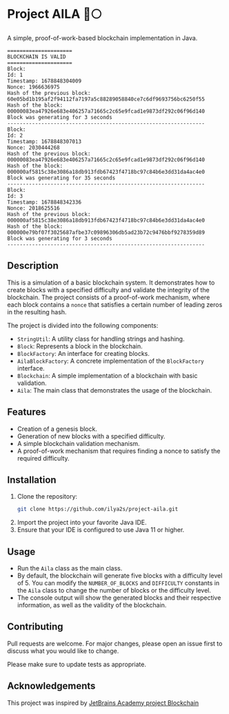 # Project AILA :rocket::full_moon:
A simple, proof-of-work-based blockchain implementation in Java.

```text
=====================
BLOCKCHAIN IS VALID
=====================
Block:
Id: 1
Timestamp: 1678848304009
Nonce: 1966636975
Hash of the previous block:
60e05bd1b195af2f94112fa7197a5c88289058840ce7c6df9693756bc6250f55
Hash of the block:
00000083ea47926e683e406257a71665c2c65e9fcad1e9873df292c06f96d140
Block was generating for 3 seconds
----------------------------------------------------------------
Block:
Id: 2
Timestamp: 1678848307013
Nonce: 2030444268
Hash of the previous block:
00000083ea47926e683e406257a71665c2c65e9fcad1e9873df292c06f96d140
Hash of the block:
000000af5815c38e3086a18db913fdb67423f4718bc97c84b6e3dd31da4ac4e0
Block was generating for 35 seconds
----------------------------------------------------------------
Block:
Id: 3
Timestamp: 1678848342336
Nonce: 2018625516
Hash of the previous block:
000000af5815c38e3086a18db913fdb67423f4718bc97c84b6e3dd31da4ac4e0
Hash of the block:
000000e79bf07f3025687afbe37c09896306db5ad23b72c9476bbf9278359d89
Block was generating for 3 seconds
----------------------------------------------------------------
```

## Description
This is a simulation of a basic blockchain system. It demonstrates how to create blocks with a specified difficulty and validate the integrity of the blockchain. The project consists of a proof-of-work mechanism, where each block contains a `nonce` that satisfies a certain number of leading zeros in the resulting hash.

The project is divided into the following components:
- `StringUtil`: A utility class for handling strings and hashing.
- `Block`: Represents a block in the blockchain.
- `BlockFactory`: An interface for creating blocks.
- `AilaBlockFactory`: A concrete implementation of the `BlockFactory` interface.
- `Blockchain`: A simple implementation of a blockchain with basic validation.
- `Aila`: The main class that demonstrates the usage of the blockchain.

## Features
- Creation of a genesis block.
- Generation of new blocks with a specified difficulty.
- A simple blockchain validation mechanism.
- A proof-of-work mechanism that requires finding a nonce to satisfy the required difficulty.

## Installation
1. Clone the repository:
    ```bash
    git clone https://github.com/ilya2s/project-aila.git
    ```
2. Import the project into your favorite Java IDE.
3. Ensure that your IDE is configured to use Java 11 or higher.

## Usage
- Run the `Aila` class as the main class.
- By default, the blockchain will generate five blocks with a difficulty level of 5. You can modify the `NUMBER_OF_BLOCKS` and `DIFFICULTY` constants in the `Aila` class to change the number of blocks or the difficulty level.
- The console output will show the generated blocks and their respective information, as well as the validity of the blockchain.

## Contributing
Pull requests are welcome. For major changes, please open an issue first to discuss what you would like to change.

Please make sure to update tests as appropriate.

## Acknowledgements
This project was inspired by [JetBrains Academy project Blockchain](https://hyperskill.org/projects/50?track=15)
